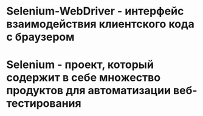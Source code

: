 # Selenium-WebDriver - интерфейс взаимодействия клиентского кода с браузером
# Selenium - проект, который содержит в себе множество продуктов для автоматизации веб-тестирования
 
